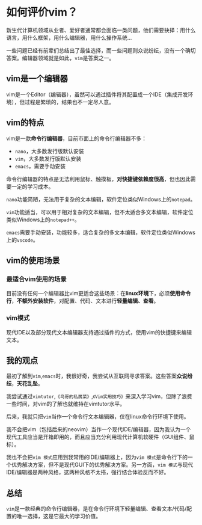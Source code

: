 # 如何评价vim？

新生代计算机领域从业者、爱好者通常都会面临一类问题，他们需要抉择：用什么语言，用什么框架，用什么编辑器，用什么操作系统...

一些问题已经有前辈们总结出了最佳选择，而一些问题则众说纷纭，没有一个确切答案。编辑器领域就是如此，`vim`是答案之一。

## vim是一个编辑器

vim是一个Editor（编辑器），虽然可以通过插件将其配置成一个IDE（集成开发环境），但过程是繁琐的，结果也不一定尽人意。

## vim的特点

vim是一款**命令行编辑器**，目前市面上的命令行编辑器不多：

- `nano`，大多数发行版默认安装
- `vim`，大多数发行版默认安装
- `emacs`，需要手动安装

命令行编辑器的特点是无法利用鼠标、触摸板，**对快捷键依赖度很高**，但也因此需要一定的学习成本。

`nano`功能简陋，无法用于复杂的文本编辑，软件定位类似Windows上的`notepad`。

`vim`功能适当，可以用于相对复杂的文本编辑，但不太适合多文本编辑，软件定位类似Windows上的`notepad++`。

`emacs`需要手动安装，功能较多，适合复杂的多文本编辑，软件定位类似Windows上的`vscode`。

## vim的使用场景

### 最适合vim使用的场景

目前没有任何一个编辑器比vim更适合这些场景：在**linux环境**下，必须**使用命令行**，**不额外安装软件**，对配置、代码、文本进行**轻量编辑、查看**。

### vim模式

现代IDE以及部分现代文本编辑器支持通过插件的方式，使用vim的快捷键来编辑文本。

## 我的观点

最初了解到`vim`,`emacs`时，我很好奇，我尝试从互联网寻求答案。这些答案**众说纷纭**，**天花乱坠**。

我尝试通过`vimtutor`,`《鸟哥的私房菜》`,`《Vim实用技巧》`来深入学习vim，但除了浪费一些时间，对vim的了解也就维持在vimtutor水平。

后来，我就只把`vim`当作一个命令行文本编辑器，仅在linux命令行环境下使用。

我不会把vim（包括后来的neovim）当作一个现代IDE/编辑器，因为我认为一个现代工具应当是开箱即用的，而且应当充分利用现代计算机软硬件（GUI组件、鼠标）。

我也不会把`vim 模式`应用到我常用的IDE/编辑器上，因为`vim 模式`是命令行下的一个优秀解决方案，但不是现代GUI下的优秀解决方案。另一方面，`vim 模式`与现代IDE/编辑器是两种风格，这两种风格不太搭，强行结合体验反而不好。
## 总结

`vim`是一款经典的命令行编辑器，是在命令行环境下轻量编辑、查看文本/代码/配置的唯一选择，这是它最大的学习价值。